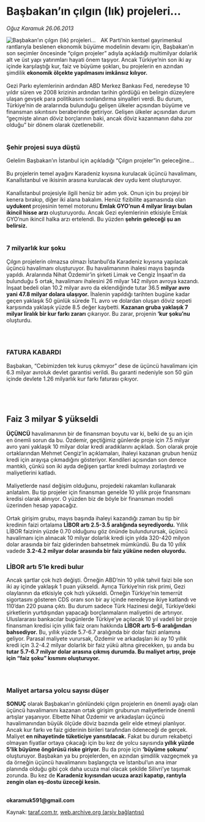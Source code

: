 # Başbakan’ın çılgın (lık) projeleri...

*Oğuz Karamuk 26.06.2013*

<div class="yazi"><img align="left" alt="Başbakan’ın çılgın (lık) projeleri..." border="0" src="http://www.taraf.com.tr/fotoraflar/makaleler/basbakan-in-cilgin-lik-projeleri_9402_orijinal.jpg" style="border-right-width:10px; border-color:#FFFFFF"/>AK Parti’nin kentsel gayrimenkul rantlarıyla beslenen ekonomik büyüme modelinin devamı için, Başbakan’ın son seçimler öncesinde “çılgın projeler” adıyla açıkladığı multimilyar dolarlık alt ve üst yapı yatırımları hayati önem taşıyor. Ancak Türkiye’nin son iki ay içinde karşılaştığı kur, faiz ve büyüme şokları, bu projelerin en azından şimdilik <strong>ekonomik ölçekte yapılmasını imkânsız kılıyor.</strong><br/><br/>Gezi Parkı eylemlerinin ardından ABD Merkez Bankası Fed, neredeyse 10 yıldır süren ve 2008 krizinin ardından tarihin gördüğü en belirgin düzeylere ulaşan gevşek para politikasını sonlandırma sinyalleri verdi. Bu durum, Türkiye’nin de aralarında bulunduğu gelişen ülkeler açısından büyüme ve finansman sıkıntısını beraberinde getiriyor. Gelişen ülkeler açısından durum “geçmişte alınan döviz borçlarının baki, ancak döviz kazanmanın daha zor olduğu” bir dönem olarak özetlenebilir.<br/><br/>
<h3>Şehir projesi suya düştü</h3>Gelelim Başbakan’ın İstanbul için açıkladığı “Çılgın projeler”in geleceğine...<br/><br/>Bu projelerin temel ayağını Karadeniz kıyısına kurulacak üçüncü havalimanı, Kanalİstanbul ve ikisinin arasına kurulacak dev uydu kent oluşturuyor.<br/><br/>Kanalİstanbul projesiyle ilgili henüz bir adım yok. Onun için bu projeyi bir kenera bırakıp, diğer iki alana bakalım. Henüz fizibilite aşamasında olan <strong>uydukent </strong>projesinin temel motorunu <strong>Emlak GYO’nun 4 milyar lirayı bulan ikincil hisse arzı</strong> oluşturuyordu. Ancak Gezi eylemlerinin etkisiyle Emlak GYO’nun ikincil halka arzı ertelendi. Bu yüzden <strong>şehrin geleceği şu an belirsiz.<br/></strong><br/>
<h3>7 milyarlık kur şoku</h3>Çılgın projelerin olmazsa olmazı İstanbul’da Karadeniz kıyısına yapılacak üçüncü havalimanı oluşturuyor. Bu havalimanının ihalesi mayıs başında yapıldı. Aralarında Nihat Özdemir’in şirketi Limak ve Cengiz İnşaat’ın da bulunduğu 5 ortak, havalimanı ihalesini 26 milyar 142 milyon avroya kazandı. İnşaat bedeli olan 10.2 milyar avro da eklendiğinde tutar 36.5 <strong>milyar avro yani 47.8 milyar dolara ulaşıyor.</strong> İhalenin yapıldığı tarihten bugüne kadar geçen yaklaşık 50 günlük sürede TL avro ve dolardan oluşan döviz sepeti karşısında yaklaşık yüzde 8.5 değer kaybetti. <strong>Kazanan gruba yaklaşık 7 milyar liralık bir kur farkı zararı</strong> çıkarıyor. Bu zarar, projenin<strong> ‘kur şoku’nu</strong> oluşturdu.<br/>
<h3> </h3>
<h3>FATURA KABARDI</h3>Başbakan, “Cebimizden tek kuruş çıkmıyor” dese de üçüncü havalimanı için 6.3 milyar avroluk devlet garantisi verildi. Bu garanti nedeniyle son 50 gün içinde devlete 1.26 milyarlık kur farkı faturası çıkıyor.<br/>
<h2> </h2>
<h2>Faiz 3 milyar $ yükseldi</h2><strong>ÜÇÜNCÜ</strong> havalimanının bir de finansman boyutu var ki, belki de şu an için en önemli sorun da bu. Özdemir, geçtiğimiz günlerde proje için 7.5 milyar avro yani yaklaşık 10 milyar dolar kredi aradıklarını açıkladı. Son olarak proje ortaklarından Mehmet Cengiz’in açıklamaları, ihaleyi kazanan grubun henüz kredi için arayışa çıkmadığını gösteriyor. Kendileri açısından son derece mantıklı, çünkü son iki ayda değişen şartlar kredi bulmayı zorlaştırdı ve maliyetlerini katladı.<br/><br/>Maliyetlerde nasıl değişim olduğunu, projedeki rakamları kullanarak anlatalım. Bu tip projeler için finansman genelde 10 yıllık proje finansmanı kredisi olarak alınıyor. O yüzden biz de böyle bir finansman modeli üzerinden hesap yapacağız.<br/><br/>Ortak girişim grubu, mayıs başında ihaleyi kazandığı zaman bu tip bir kredinin faizi ortalama <strong>LİBOR artı 2.5-3.5 aralığında seyrediyordu.</strong> Yıllık LİBOR faizinin yüzde 0.70 olduğunu göz önünde bulundurursak, üçüncü havalimanı için alınacak 10 milyar dolarlık kredi için yılda 320-420 milyon dolar arasında bir faiz giderinden bahsetmek mümkündü. Bu da 10 yıllık vadede <strong>3.2-4.2 milyar dolar arasında bir faiz yüküne neden oluyordu.</strong>
<h3>LİBOR artı 5’le kredi bulur</h3>Ancak şartlar çok hızlı değişti. Örneğin ABD’nin 10 yıllık tahvil faizi bile son iki ay içinde yaklaşık 1 puan yükseldi. Ayrıca Türkiye’nin risk primi, Gezi olaylarının da etkisiyle çok hızlı yükseldi. Örneğin Türkiye’nin temerrüt sigortasını gösteren CDS oranı son bir ay içinde neredeyse ikiye katlandı ve 110’dan 220 puana çıktı. Bu durum sadece Türk Hazinesi değil, Türkiye’deki şirketlerin yurtdışından yapacağı borçlanmaların maliyetini de artırıyor. Uluslararası bankacılar bugünlerde Türkiye’ye açılacak 10 yıl vadeli bir proje finansman kredisi için yıllık faiz oranı hakkında <strong>LİBOR artı 5-6 aralığından bahsediyor.</strong> Bu, yıllık yüzde 5.7-6.7 aralığında bir dolar faizi anlamına geliyor. Parasal maliyete vurursak, Özdemir ve arkadaşları iki ay 10 yıllık kredi için 3.2-4.2 milyar dolarlık bir faiz yükü altına girecekken, şu anda bu <strong>tutar 5.7-6.7 milyar dolar arasına çıkmış durumda. Bu maliyet artışı, proje için “faiz şoku” kısmını oluşturuyor.<br/></strong>
<h3> </h3>
<h3>Maliyet artarsa yolcu sayısı düşer</h3>
<p><strong>SONUÇ</strong> olarak Başbakan’ın gönlündeki çılgın projelerin en önemli ayağı olan üçüncü havalimanını kazanan ortak girişim grubunun maliyetlerinde önemli artışlar yaşanıyor. Elbette Nihat Özdemir ve arkadaşları üçüncü havalimanından büyük ölçüde döviz bazında gelir elde etmeyi planlıyor. Ancak kur farkı ve faiz giderinin birileri tarafından ödeneceği de gerçek. Maliyet <strong>en nihayetinde tüketiciye yansıtılacak.</strong> Fakat bu durum rekabetçi olmayan fiyatlar ortaya çıkacağı için bu kez de yolcu sayısında<strong> yıllık yüzde 5’lik büyüme öngörüsü riske giriyor.</strong> Bu da proje için <strong>‘büyüme şokunu’</strong> oluşturuyor. Başbakan ya bu projelerden, en azından şimdilik vazgeçmek ya da örneğin üçüncü havalimanını başlangıçta ve İstanbul’un ana imar planında olduğu gibi çok daha ucuza mal olacak şekilde Silivri’ye taşımak zorunda. Bu kez de <strong>Karadeniz kıyısından ucuza arazi kapatıp, rantıyla zengin olan eş-dostu üzeceği kesin.<br/></strong><br/></p>
<p><strong>okaramuk591@gmail.com</strong></p>
</div>

Kaynak: [taraf.com.tr](http://www.taraf.com.tr:80/oguz-karamuk/makale-basbakan-in-cilgin-lik-projeleri.htm), [web.archive.org (arşiv bağlantısı)](http://web.archive.org/web/20130630213225/http://www.taraf.com.tr:80/oguz-karamuk/makale-basbakan-in-cilgin-lik-projeleri.htm)
